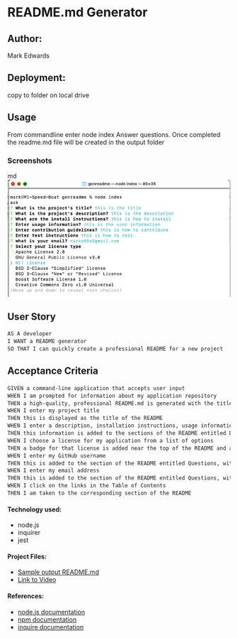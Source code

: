 # README.md Generator

## Author: 
Mark Edwards

## Deployment:
copy to folder on local drive

## Usage

From commandline enter node index
Answer questions. Once completed
the readme.md file will be created
in the output folder

### Screenshots
  
md  ![alt text](assets/images/screenshot.png)

## User Story
```md
AS A developer
I WANT a README generator
SO THAT I can quickly create a professional README for a new project
```

## Acceptance Criteria

```md
GIVEN a command-line application that accepts user input
WHEN I am prompted for information about my application repository
THEN a high-quality, professional README.md is generated with the title of my project and sections entitled Description, Table of Contents, Installation, Usage, License, Contributing, Tests, and Questions
WHEN I enter my project title
THEN this is displayed as the title of the README
WHEN I enter a description, installation instructions, usage information, contribution guidelines, and test instructions
THEN this information is added to the sections of the README entitled Description, Installation, Usage, Contributing, and Tests
WHEN I choose a license for my application from a list of options
THEN a badge for that license is added near the top of the README and a notice is added to the section of the README entitled License that explains which license the application is covered under
WHEN I enter my GitHub username
THEN this is added to the section of the README entitled Questions, with a link to my GitHub profile
WHEN I enter my email address
THEN this is added to the section of the README entitled Questions, with instructions on how to reach me with additional questions
WHEN I click on the links in the Table of Contents
THEN I am taken to the corresponding section of the README
```

#### Technology used:
* node.js
* inquirer
* jest

#### Project Files:
* [Sample output README.md](https://github.com/mark-227-g/genreadme/blob/main/output/README.md)
* [Link to Video](https://github.com/mark-227-g/genreadme/blob/main/video)

#### References:
 * [node.js documentation](https://nodejs.org/dist/latest-v19.x/docs/api/)
 * [npm documentation](https://docs.npmjs.com)
 * [inquire documentation](https://www.npmjs.com/package/inquirer)